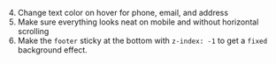 
4. Change text color on hover for phone, email, and address
8. Make sure everything looks neat on mobile and without horizontal scrolling
16. Make the `footer` sticky at the bottom with `z-index: -1` to get a `fixed` background effect.

